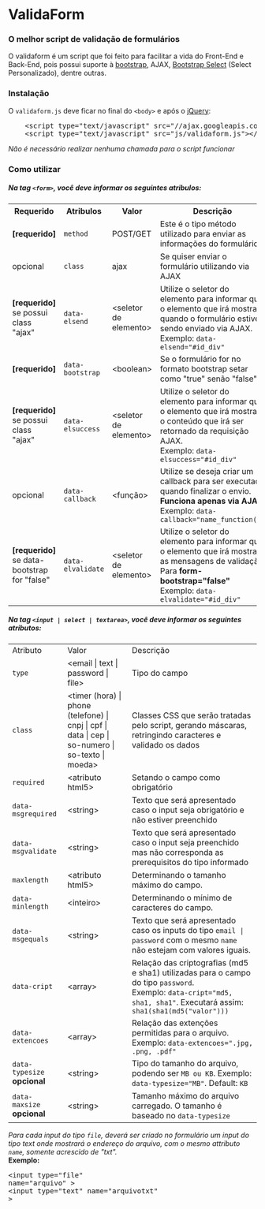 <h1>ValidaForm</h1>
<h3>O melhor script de validação de formulários</h3>

<p>O validaform é um script que foi feito para facilitar a vida do Front-End e Back-End, pois possui suporte à <a href="http://getbootstrap.com/" target="_blank">bootstrap</a>, AJAX, <a href="http://silviomoreto.github.io/bootstrap-select/" target="_blank">Bootstrap Select</a> (Select Personalizado), dentre outras.</p>

<h3>Instalação</h3>
<p>O <code>validaform.js</code> deve ficar no final do <code>&lt;body&gt;</code> e após o <a href="http://jquery.com/" target="_blank">jQuery</a>:</p>

<pre>
	&lt;script type="text/javascript" src="//ajax.googleapis.com/ajax/libs/jquery/1/jquery.min.js"&gt;&lt;/script&gt;
	&lt;script type="text/javascript" src="js/validaform.js"&gt;&lt;/script&gt;
</pre>

<em>Não é necessário realizar nenhuma chamada para o script funcionar</em>

<h3>Como utilizar</h3>

<h5>Na tag <code>&lt;form&gt;</code>, você deve informar os seguintes atribulos:</h5>

<table>
	<tr>
		<th>Requerido</th>
		<th>Atribulos</th>
		<th>Valor</th>
		<th>Descrição</th>
	</tr>
	<tr>
		<td><b>[requerido]</b></td>
		<td><code>method</code></td>
		<td>POST/GET</td>
		<td>Este é o tipo método utilizado para enviar as informações do formulário</td>
	</tr>
	<tr>
		<td>opcional</td>
		<td><code>class</code></td>
		<td>ajax</td>
		<td>Se quiser enviar o formulário utilizando via AJAX</td>
	</tr>
	<tr>
		<td><b>[requerido]</b><br>se possui class "ajax"</td>
		<td><code>data-elsend</code></td>
		<td>&lt;seletor de elemento&gt;</td>
		<td>Utilize o seletor do elemento para informar qual o elemento que irá mostrar quando o formulário estiver sendo enviado via AJAX. <br>Exemplo: <code>data-elsend="#id_div"</code></td>
	</tr>
	<tr>
		<td><b>[requerido]</b></td>
		<td><code>data-bootstrap</code></td>
		<td>&lt;boolean&gt;</td>
		<td>Se o formulário for no formato bootstrap setar como "true" senão "false"</td>
	</tr>
	<tr>
		<td><b>[requerido]</b><br>se possui class "ajax"</td>
		<td><code>data-elsuccess</code></td>
		<td>&lt;seletor de elemento&gt;</td>
		<td>Utilize o seletor do elemento para informar qual o elemento que irá mostrar o conteúdo que irá ser retornado da requisição AJAX.<br>Exemplo: <code>data-elsuccess="#id_div"</code></td>
	</tr>
	<tr>
		<td>opcional</td>
		<td><code>data-callback</code></td>
		<td>&lt;função&gt;</td>
		<td>Utilize se deseja criar um callback para ser executado quando finalizar o envio. <br><b>Funciona apenas via AJAX</b><br>Exemplo: <code>data-callback="name_function()"</code></td>
	</tr>
	<tr>
		<td><b>[requerido]</b><br>se data-bootstrap for "false"</td>
		<td><code>data-elvalidate</code></td>
		<td>&lt;seletor de elemento&gt;</td>
		<td>Utilize o seletor do elemento para informar qual o elemento que irá mostrar as mensagens de validação Para <b>form-bootstrap="false"</b><br>Exemplo: <code>data-elvalidate="#id_div"</code></td>
	</tr>
</table>

<h5>Na tag <code>&lt;input | select | textarea&gt;</code>, você deve informar os seguintes atributos:</h5>

<table>
	<tr>
		<td>Atributo</td>
		<td>Valor</td>
		<td>Descrição</td>
	</tr>
	<tr>
		<td><code>type</code></td>
		<td>&lt;email | text | password | file&gt;</td>
		<td>Tipo do campo</td>
	</tr>
	<tr>
		<td><code>class</code></td>
		<td>&lt;timer (hora) | phone (telefone) | cnpj | cpf | data | cep | so-numero | so-texto | moeda&gt;</td>
		<td>Classes CSS que serão tratadas pelo script, gerando máscaras, retringindo caracteres e validado os dados</td>
	</tr>
	<tr>
		<td><code>required</code></td>
		<td>&lt;atributo html5&gt;</td>
		<td>Setando o campo como obrigatório</td>
	</tr>
	<tr>
		<td><code>data-msgrequired</code></td>
		<td>&lt;string&gt;</td>
		<td>Texto que será apresentado caso o input seja obrigatório e não estiver preenchido</td>
	</tr>
	<tr>
		<td><code>data-msgvalidate</code></td>
		<td>&lt;string&gt;</td>
		<td>Texto que será apresentado caso o input seja preenchido mas não corresponda as prerequisitos do tipo informado</td>
	</tr>
	<tr>
		<td><code>maxlength</code></td>
		<td>&lt;atributo html5&gt;</td>
		<td>Determinando o tamanho máximo do campo.</td>
	</tr>
	<tr>
		<td><code>data-minlength</code></td>
		<td>&lt;inteiro&gt;</td>
		<td>Determinando o mínimo de caracteres do campo.</td>
	</tr>
	<tr>
		<td><code>data-msgequals</code></td>
		<td>&lt;string&gt;</td>
		<td>Texto que será apresentado caso os inputs do tipo <code>email | password</code> com o mesmo <code>name</code> não estejam com valores iguais.</td>
	</tr>
	<tr>
		<td><code>data-cript</code></td>
		<td>&lt;array&gt;</td>
		<td>Relação das criptografias (md5 e sha1) utilizadas para o campo do tipo <code>password</code>. <br>Exemplo: <code>data-cript="md5, sha1, sha1"</code>. Executará assim: <code>sha1(sha1(md5("valor")))</code></td>
	</tr>
	<tr>
		<td><code>data-extencoes</code></td>
		<td>&lt;array&gt;</td>
		<td>Relação das extenções permitidas para o arquivo. <br>Exemplo: <code>data-extencoes=".jpg, .png, .pdf"</code></td>
	</tr>
	<tr>
		<td><code>data-typesize</code> <strong>opcional</strong></td>
		<td>&lt;string&gt;</td>
		<td>Tipo do tamanho do arquivo, podendo ser <code>MB ou KB</code>. Exemplo: <code>data-typesize="MB"</code>. Default: <code>KB</code></td>
	</tr>
	<tr>
		<td><code>data-maxsize</code> <strong>opcional</strong></td>
		<td>&lt;string&gt;</td>
		<td>Tamanho máximo do arquivo carregado. O tamanho é baseado no <code>data-typesize</code></td>
	</tr>
</table>

<em>Para cada input do tipo <code>file</code>, deverá ser criado no formulário um input do tipo text onde mostrará o endereço do arquivo, com o mesmo attributo <code>name</code>, somente acrescido de "txt".</em> <br><strong>Exemplo:</strong><br> <pre>&lt;input type="file" name="arquivo" &gt; <br>&lt;input type="text" name="arquivotxt" &gt;</pre>
